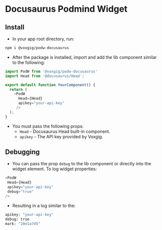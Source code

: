 # Docusaurus Podmind Widget


## Install 
- In your app root directory, run:

```bash
npm i @voxgig/podw-docusaurus
```
- After the package is installed, import and add the lib component similar to the following:

```javascript
import PodW from '@voxgig/podw-docusaurus'
import Head from '@docusaurus/Head';

export default function YourComponent() {
  return (
    <PodW
      Head={Head}
      apikey="your-api-key"
     />
  );
}

```
- You must pass the following props:
    - `Head` - Docusaurus Head built-in component.
    - `apikey` - The API key provided by Voxgig.

## Debugging
- You can pass the prop `debug` to the lib component or directly into the widget element. To log widget properties:
```javascript
<PodW
 Head={Head}
 apikey="your-api-key"
 debug="true"
/>
```

- Resulting in a log similar to the:
```bash
apikey: "your-api-key"
debug: true
mark: "20e1a7d5"
```
